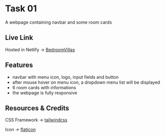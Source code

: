 # Task 01
A webpage containing navbar and some room cards

## Live Link
Hosted in Netlify -> [BedroomVillas]()

## Features
* navbar with menu icon, logo, input fields and button
* after mouse hover on menu icon, a dropdown menu list will be displayed
* 6 room cards with informations
* the webpage is fully responsive

## Resources & Credits
CSS Framework -> [tailwindcss](https://tailwindcss.com/docs/guides/vite)

Icon -> [flaticon](https://www.flaticon.com)